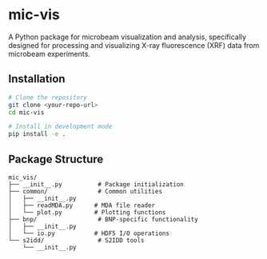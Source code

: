 # mic-vis

A Python package for microbeam visualization and analysis, specifically designed for processing and visualizing X-ray fluorescence (XRF) data from microbeam experiments.

## Installation

```bash
# Clone the repository
git clone <your-repo-url>
cd mic-vis

# Install in development mode
pip install -e .
```

## Package Structure

```
mic_vis/
├── __init__.py          # Package initialization
├── common/              # Common utilities
│   ├── __init__.py
│   ├── readMDA.py      # MDA file reader
│   └── plot.py         # Plotting functions
├── bnp/                 # BNP-specific functionality
│   ├── __init__.py
│   └── io.py           # HDF5 I/O operations
└── s2idd/               # S2IDD tools
    └── __init__.py
```
